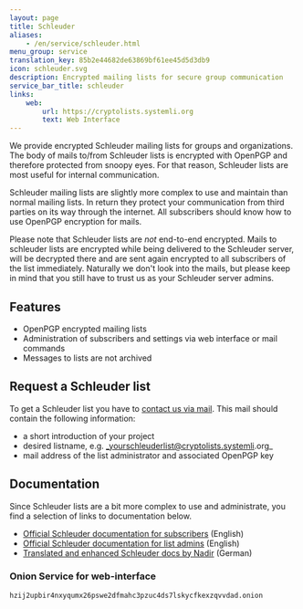 ```yaml
---
layout: page
title: Schleuder
aliases:
    - /en/service/schleuder.html
menu_group: service
translation_key: 85b2e44682de63869bf61ee45d5d3db9
icon: schleuder.svg
description: Encrypted mailing lists for secure group communication
service_bar_title: schleuder
links:
    web:
        url: https://cryptolists.systemli.org
        text: Web Interface
---
```

We provide encrypted Schleuder mailing lists for groups and organizations. The body of mails to/from Schleuder lists is encrypted with OpenPGP and therefore protected from snoopy eyes. For that reason, Schleuder lists are most useful for internal communication.

Schleuder mailing lists are slightly more complex to use and maintain than normal mailing lists. In return they protect your communication from third parties on its way through the internet. All subscribers should know how to use OpenPGP encryption for mails.

Please note that Schleuder lists are _not_ end-to-end encrypted. Mails to schleuder lists are encrypted while being delivered to the Schleuder server, will be decrypted there and are sent again encrypted to all subscribers of the list immediately. Naturally we don't look into the mails, but please keep in mind that you still have to trust us as your Schleuder server admins.

## Features

* OpenPGP encrypted mailing lists
* Administration of subscribers and settings via web interface or mail commands
* Messages to lists are not archived

## Request a Schleuder list

To get a Schleuder list you have to [contact us via mail](/en/kontakt). This mail should contain the following information:

* a short introduction of your project
* desired listname, e.g. _yourschleuderlist@cryptolists.systemli.org_
* mail address of the list administrator and associated OpenPGP key

## Documentation

Since Schleuder lists are a bit more complex to use and administrate, you find a selection of links to documentation below.

* [Official Schleuder documentation for subscribers](https://schleuder.org/schleuder/docs/subscribers.html) (English)
* [Official Schleuder documentation for list admins](https://schleuder.org/schleuder/docs/list-admins.html) (English)
* [Translated and enhanced Schleuder docs by Nadir](https://www.nadir.org/news/schleuderdoku.html) (German)


### Onion Service for web-interface

```
hzij2upbir4nxyqumx26pswe2dfmahc3pzuc4ds7lskycfkexzqvvdad.onion
```
